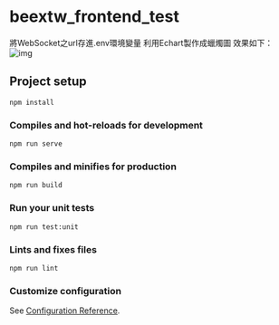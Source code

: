 # beextw_frontend_test

將WebSocket之url存進.env環境變量 
利用Echart製作成蠟燭圖 
效果如下： 
![img](https://github.com/LiDingYu0510/simple_vue_websocket/blob/main/Candle_Chart_present.gif)
 
  
   
    
    

## Project setup
```
npm install
```

### Compiles and hot-reloads for development
```
npm run serve
```

### Compiles and minifies for production
```
npm run build
```

### Run your unit tests
```
npm run test:unit
```

### Lints and fixes files
```
npm run lint
```

### Customize configuration
See [Configuration Reference](https://cli.vuejs.org/config/).
